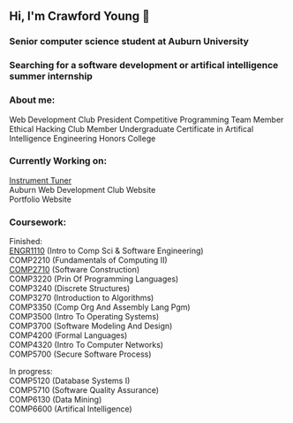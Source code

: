 ## Hi, I'm Crawford Young 👋

### Senior computer science student at Auburn University
### Searching for a software development or artifical intelligence summer internship

### About me:
Web Development Club President
Competitive Programming Team Member
Ethical Hacking Club Member
Undergraduate Certificate in Artifical Intelligence Engineering
Honors College


### Currently Working on:
[Instrument Tuner](https://github.com/Crawford-Young/InstrumentTuner)  
Auburn Web Development Club Website  
Portfolio Website  
  
### Coursework:
Finished:  
[ENGR1110](https://github.com/Crawford-Young/Engr1110) (Intro to Comp Sci & Software Engineering)  
COMP2210 (Fundamentals of Computing II)  
[COMP2710](https://github.com/Crawford-Young/Comp2710) (Software Construction)  
COMP3220 (Prin Of Programming Languages)  
COMP3240 (Discrete Structures)  
COMP3270 (Introduction to Algorithms)  
COMP3350 (Comp Org And Assembly Lang Pgm)  
COMP3500 (Intro To Operating Systems)  
COMP3700 (Software Modeling And Design)  
COMP4200 (Formal Languages)  
COMP4320 (Intro To Computer Networks)  
COMP5700 (Secure Software Process)  
  
In progress:  
COMP5120 (Database Systems I)  
COMP5710 (Software Quality Assurance)  
COMP6130 (Data Mining)  
COMP6600 (Artifical Intelligence)  
